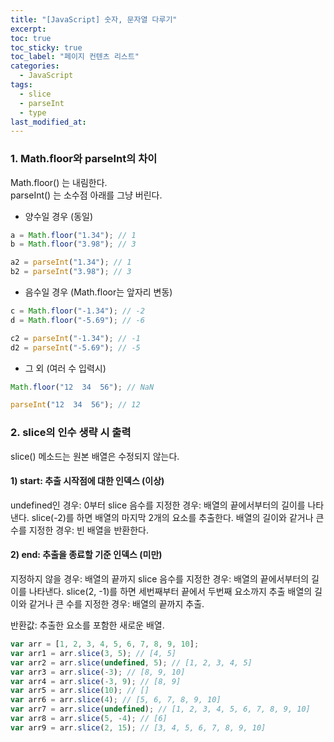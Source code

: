 ```yaml
---
title: "[JavaScript] 숫자, 문자열 다루기"
excerpt: 
toc: true
toc_sticky: true
toc_label: "페이지 컨텐츠 리스트"
categories:
  - JavaScript
tags:
  - slice
  - parseInt
  - type
last_modified_at:
---
```


### 1. **Math.floor와 parseInt의 차이**

Math.floor() 는 내림한다.  
parseInt() 는 소수점 아래를 그냥 버린다.

- 양수일 경우 (동일)

```javascript
a = Math.floor("1.34"); // 1
b = Math.floor("3.98"); // 3

a2 = parseInt("1.34"); // 1
b2 = parseInt("3.98"); // 3
```

- 음수일 경우 (Math.floor는 앞자리 변동)

```javascript
c = Math.floor("-1.34"); // -2
d = Math.floor("-5.69"); // -6

c2 = parseInt("-1.34"); // -1
d2 = parseInt("-5.69"); // -5
```

- 그 외 (여러 수 입력시)

```javascript
Math.floor("12  34  56"); // NaN

parseInt("12  34  56"); // 12
```

### 2. **slice의 인수 생략 시 출력**

slice() 메소드는 원본 배열은 수정되지 않는다.

#### 1) start: 추출 시작점에 대한 인덱스 (이상)

undefined인 경우: 0부터 slice
음수를 지정한 경우: 배열의 끝에서부터의 길이를 나타낸다. slice(-2)를 하면 배열의 마지막 2개의 요소를 추출한다.
배열의 길이와 같거나 큰 수를 지정한 경우: 빈 배열을 반환한다.

#### 2) end: 추출을 종료할 기준 인덱스 (미만)

지정하지 않을 경우: 배열의 끝까지 slice
음수를 지정한 경우: 배열의 끝에서부터의 길이를 나타낸다. slice(2, -1)를 하면 세번째부터 끝에서 두번째 요소까지 추출
배열의 길이와 같거나 큰 수를 지정한 경우: 배열의 끝까지 추출.

반환값: 추출한 요소를 포함한 새로운 배열.

```javascript
var arr = [1, 2, 3, 4, 5, 6, 7, 8, 9, 10];
var arr1 = arr.slice(3, 5); // [4, 5]
var arr2 = arr.slice(undefined, 5); // [1, 2, 3, 4, 5]
var arr3 = arr.slice(-3); // [8, 9, 10]
var arr4 = arr.slice(-3, 9); // [8, 9]
var arr5 = arr.slice(10); // []
var arr6 = arr.slice(4); // [5, 6, 7, 8, 9, 10]
var arr7 = arr.slice(undefined); // [1, 2, 3, 4, 5, 6, 7, 8, 9, 10]
var arr8 = arr.slice(5, -4); // [6]
var arr9 = arr.slice(2, 15); // [3, 4, 5, 6, 7, 8, 9, 10]
```
